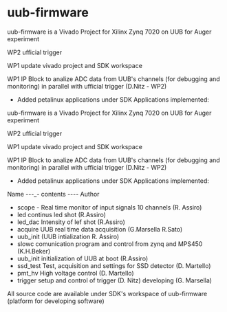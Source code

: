 # uub-firmware
uub-firmware is a Vivado Project for Xilinx Zynq 7020 on UUB for Auger experiment

WP2 ufficial trigger

WP1 update vivado project and SDK workspace

WP1 IP Block to analize ADC data from UUB's channels (for debugging and monitoring) in parallel with ufficial trigger (D.Nitz - WP2)
- Added petalinux applications under SDK 
Applications implemented:

uub-firmware is a Vivado Project for Xilinx Zynq 7020 on UUB for Auger experiment

WP2 ufficial trigger

WP1 update vivado project and SDK workspace

WP1 IP Block to analize ADC data from UUB's channels (for debugging and monitoring) in parallel with ufficial trigger (D.Nitz - WP2)
- Added petalinux applications under SDK 
Applications implemented:

 Name ---_- contents ---- Author
- scope - Real time monitor of input signals 10 channels (R. Assiro)
- led continus led shot (R.Assiro)
- led_dac Intensity of lef shot (R.Assiro)
- acquire UUB real time data acquisition (G.Marsella R.Sato)
- uub_init (UUB intialization R. Assiro)
- slowc comunication program and control from zynq and MPS450 (K.H.Beker)
- uub_init initialization of UUB at boot (R.Assiro)
- ssd_test Test, acquisition and settings for SSD detector (D. Martello)
- pmt_hv High voltage control (D. Martello)
- trigger setup and control of trigger (D. Nitz) developing (G. Marsella)

 All source code are available under SDK's workspace of uub-firmware (platform for developing software)
